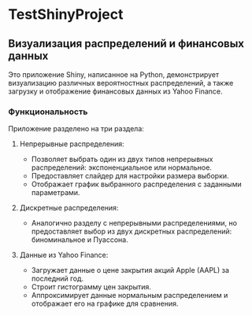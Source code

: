 # TestShinyProject

## Визуализация распределений и финансовых данных

Это приложение Shiny, написанное на Python, демонстрирует визуализацию различных вероятностных распределений, а также загрузку и отображение финансовых данных из Yahoo Finance.

### Функциональность

Приложение разделено на три раздела:

1. Непрерывные распределения: 
   - Позволяет выбрать один из двух типов непрерывных распределений: экспоненциальное или нормальное.
   - Предоставляет слайдер для настройки размера выборки.
   - Отображает график выбранного распределения с заданными параметрами.

2. Дискретные распределения:
   - Аналогично разделу с непрерывными распределениями, но предоставляет выбор из двух дискретных распределений: биноминальное и Пуассона.

3. Данные из Yahoo Finance:
   - Загружает данные о цене закрытия акций Apple (AAPL) за последний год.
   - Строит гистограмму цен закрытия.
   - Аппроксимирует данные нормальным распределением и отображает его на графике для сравнения.
